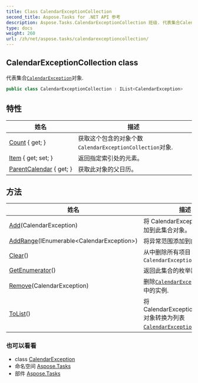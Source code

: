 ```yaml
---
title: Class CalendarExceptionCollection
second_title: Aspose.Tasks for .NET API 参考
description: Aspose.Tasks.CalendarExceptionCollection 班级. 代表集合CalendarException对象.
type: docs
weight: 260
url: /zh/net/aspose.tasks/calendarexceptioncollection/
---
```

## CalendarExceptionCollection class

代表集合[`CalendarException`](../calendarexception/)对象.

```csharp
public class CalendarExceptionCollection : IList<CalendarException>
```

## 特性

| 姓名 | 描述 |
| --- | --- |
| [Count](../../aspose.tasks/calendarexceptioncollection/count/) { get; } | 获取这个包含的对象个数`CalendarExceptionCollection`对象. |
| [Item](../../aspose.tasks/calendarexceptioncollection/item/) { get; set; } | 返回指定索引处的元素。 |
| [ParentCalendar](../../aspose.tasks/calendarexceptioncollection/parentcalendar/) { get; } | 获取此对象的父日历。 |

## 方法

| 姓名 | 描述 |
| --- | --- |
| [Add](../../aspose.tasks/calendarexceptioncollection/add/)(CalendarException) | 将 CalendarException 实例添加到此集合对象。 |
| [AddRange](../../aspose.tasks/calendarexceptioncollection/addrange/)(IEnumerable&lt;CalendarException&gt;) | 将异常范围添加到内部列表。 |
| [Clear](../../aspose.tasks/calendarexceptioncollection/clear/)() | 从中删除所有项目`CalendarExceptionCollection`. |
| [GetEnumerator](../../aspose.tasks/calendarexceptioncollection/getenumerator/)() | 返回此集合的枚举器。 |
| [Remove](../../aspose.tasks/calendarexceptioncollection/remove/)(CalendarException) | 删除[`CalendarException`](../calendarexception/)此集合中的实例. |
| [ToList](../../aspose.tasks/calendarexceptioncollection/tolist/)() | 将 CalendarExceptionCollection 对象转换为列表[`CalendarException`](../calendarexception/)对象. |

### 也可以看看

* class [CalendarException](../calendarexception/)
* 命名空间 [Aspose.Tasks](../../aspose.tasks/)
* 部件 [Aspose.Tasks](../../)


